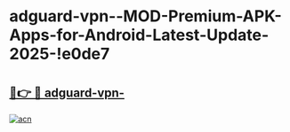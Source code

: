 # adguard-vpn--MOD-Premium-APK-Apps-for-Android-Latest-Update-2025-!e0de7

# <h2><a href="https://p18gdm.esa.edu.pl?title=adguard-vpn-&ref=e0de7">🔗👉 🔴 adguard-vpn-</a></h2>

[![acn](https://github.com/user-attachments/assets/0f9c940e-d8b0-45ae-aac7-cd30a18b3e1c)](https://p18gdm.esa.edu.pl?title=adguard-vpn-&ref=e0de7)

